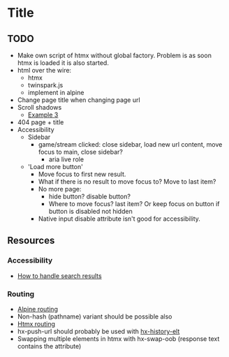 # Title


## TODO
* Make own script of htmx without global factory. Problem is as soon htmx is loaded it is also started.
* html over the wire:
  * htmx
  * twinspark.js
  * implement in alpine
* Change page title when changing page url
* Scroll shadows
  * [Example 3](https://codepen.io/chris22smith/pen/OJMrWgb)
* 404 page + title
* Accessibility
  * Sidebar
    * game/stream clicked: close sidebar, load new url content, move focus to main, close sidebar?
      * aria live role
  * 'Load more button'
    * Move focus to first new result.
    * What if there is no result to move focus to? Move to last item?
    * No more page:
      * hide button? disable button?
      * Where to move focus? last item? Or keep focus on button if button is disabled not hidden
    * Native input disable attribute isn't good for accessibility.


## Resources

### Accessibility
* [How to handle search results](https://www.sajari.com/blog/wcag-compliance-guide)

### Routing
* [Alpine routing](https://github.com/alpinejs/alpine/issues/306#issuecomment-627400322)
* Non-hash (pathname) variant should be possible also
* [Htmx routing](https://htmx.org/attributes/hx-push-url/)
* hx-push-url should probably be used with [hx-history-elt](https://htmx.org/attributes/hx-history-elt/)
* Swapping multiple elements in htmx with hx-swap-oob (response text contains the attribute)


